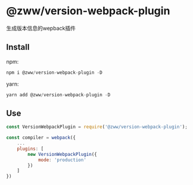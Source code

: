 # @zww/version-webpack-plugin
生成版本信息的wepback插件

## Install
npm: 
```js
npm i @zww/version-webpack-plugin -D
```
yarn:
```js
yarn add @zww/version-webpack-plugin -D
```

## Use
```js
const VersionWebpackPlugin = require('@zww/version-webpack-plugin');

const compiler = webpack({
    ...
    plugins: [
        new VersionWebpackPlugin({
            mode: 'production'
        })
    ]
})
```
